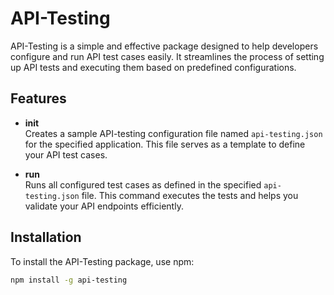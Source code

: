 # API-Testing

API-Testing is a simple and effective package designed to help developers configure and run API test cases easily. It streamlines the process of setting up API tests and executing them based on predefined configurations.

## Features

- **init <appName>**  
  Creates a sample API-testing configuration file named `api-testing.json` for the specified application. This file serves as a template to define your API test cases.

- **run <testFilePath>**  
  Runs all configured test cases as defined in the specified `api-testing.json` file. This command executes the tests and helps you validate your API endpoints efficiently.

## Installation

To install the API-Testing package, use npm:

```bash
npm install -g api-testing